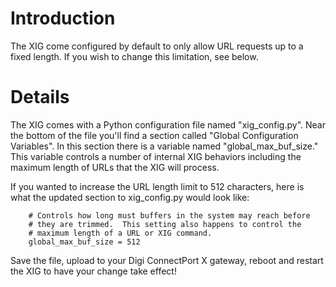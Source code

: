 # Introduction #

The XIG come configured by default to only allow URL requests up to a fixed length.  If you wish to change this limitation, see below.


# Details #

The XIG comes with a Python configuration file named "xig\_config.py".  Near the bottom of the file you'll find a section called "Global Configuration Variables".  In this section there is a variable named "global\_max\_buf\_size."  This variable controls a number of internal XIG behaviors including the maximum length of URLs that the XIG will process.

If you wanted to increase the URL length limit to 512 characters, here is what the updated section to xig\_config.py would look like:

```
    # Controls how long must buffers in the system may reach before
    # they are trimmed.  This setting also happens to control the
    # maximum length of a URL or XIG command.
    global_max_buf_size = 512
```

Save the file, upload to your Digi ConnectPort X gateway, reboot and restart the XIG to have your change take effect!